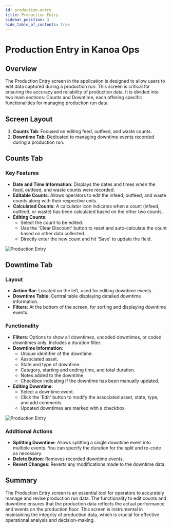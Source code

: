 ```yaml
---
id: production-entry
title: Production Entry
sidebar_position: 3
hide_table_of_contents: true
---
```


# Production Entry in Kanoa Ops

## Overview

The Production Entry screen in the application is designed to allow users to edit data captured during a production run. This screen is critical for ensuring the accuracy and reliability of production data. It is divided into two main sections: Counts and Downtime, each offering specific functionalities for managing production run data.

## Screen Layout

1. **Counts Tab**: Focused on editing feed, outfeed, and waste counts.
2. **Downtime Tab**: Dedicated to managing downtime events recorded during a production run.

## Counts Tab

### Key Features
- **Date and Time Information**: Displays the dates and times when the feed, outfeed, and waste counts were recorded.
- **Editable Counts**: Allows operators to edit the infeed, outfeed, and waste counts along with their respective units.
- **Calculated Counts**: A calculator icon indicates when a count (infeed, outfeed, or waste) has been calculated based on the other two counts.
- **Editing Counts**: 
  - Select the count to be edited.
  - Use the 'Clear Discount' button to reset and auto-calculate the count based on other data collected.
  - Directly enter the new count and hit 'Save' to update the field.

![Production Entry](/img/ops-operations-production-entry1.png)

## Downtime Tab

### Layout
- **Action Bar**: Located on the left, used for editing downtime events.
- **Downtime Table**: Central table displaying detailed downtime information.
- **Filters**: At the bottom of the screen, for sorting and displaying downtime events.

### Functionality
- **Filters**: Options to show all downtimes, uncoded downtimes, or coded downtimes only. Includes a duration filter.
- **Downtime Information**: 
  - Unique identifier of the downtime.
  - Associated asset.
  - State and type of downtime.
  - Category, starting and ending time, and total duration.
  - Notes added to the downtime.
  - Checkbox indicating if the downtime has been manually updated.
- **Editing Downtime**: 
  - Select a downtime event.
  - Click the 'Edit' button to modify the associated asset, state, type, and add comments.
  - Updated downtimes are marked with a checkbox.

![Production Entry](/img/ops-operations-production-entry2.png)

### Additional Actions
- **Splitting Downtime**: Allows splitting a single downtime event into multiple events. You can specify the duration for the split and re-code as necessary.
- **Delete Button**: Removes recorded downtime events.
- **Revert Changes**: Reverts any modifications made to the downtime data.

## Summary

The Production Entry screen is an essential tool for operators to accurately manage and revise production run data. The functionality to edit counts and downtime ensures that the production data reflects the actual performance and events on the production floor. This screen is instrumental in maintaining the integrity of production data, which is crucial for effective operational analysis and decision-making.

